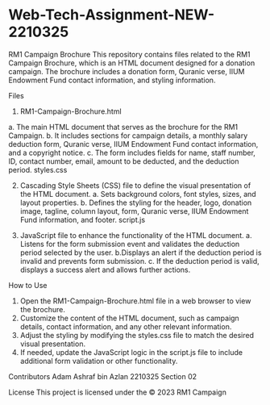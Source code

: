 # Web-Tech-Assignment-NEW-2210325

RM1 Campaign Brochure
This repository contains files related to the RM1 Campaign Brochure, which is an HTML document designed for a donation campaign. The brochure includes a donation form, Quranic verse, IIUM Endowment Fund contact information, and styling information.

Files
1. RM1-Campaign-Brochure.html

a. The main HTML document that serves as the brochure for the RM1 Campaign.
b. It includes sections for campaign details, a monthly salary deduction form, Quranic verse, IIUM Endowment Fund contact information, and a copyright notice.
c. The form includes fields for name, staff number, ID, contact number, email, amount to be deducted, and the deduction period.
styles.css

2. Cascading Style Sheets (CSS) file to define the visual presentation of the HTML document.
a. Sets background colors, font styles, sizes, and layout properties.
b. Defines the styling for the header, logo, donation image, tagline, column layout, form, Quranic verse, IIUM Endowment Fund information, and footer.
script.js

3. JavaScript file to enhance the functionality of the HTML document.
a. Listens for the form submission event and validates the deduction period selected by the user.
b.Displays an alert if the deduction period is invalid and prevents form submission.
c. If the deduction period is valid, displays a success alert and allows further actions.

How to Use
1. Open the RM1-Campaign-Brochure.html file in a web browser to view the brochure.
2. Customize the content of the HTML document, such as campaign details, contact information, and any other relevant information.
3. Adjust the styling by modifying the styles.css file to match the desired visual presentation.
4. If needed, update the JavaScript logic in the script.js file to include additional form validation or other functionality.

Contributors
Adam Ashraf bin Azlan 2210325 Section 02

License
This project is licensed under the © 2023 RM1 Campaign
